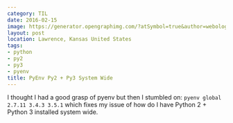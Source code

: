 ```yaml
---
category: TIL
date: 2016-02-15
image: https://generator.opengraphimg.com/?atSymbol=true&author=webology&authorSize=text-2xl&tags=python%2Cpy2%2Cpy3%2Cpyenv&title=PyEnv+Py2+%2B+Py3+System+Wide
layout: post
location: Lawrence, Kansas United States
tags:
- python
- py2
- py3
- pyenv
title: PyEnv Py2 + Py3 System Wide
---
```


I thought I had a good grasp of pyenv but then I stumbled on: `pyenv global 2.7.11 3.4.3 3.5.1` which fixes my issue of how do I have Python 2 + Python 3 installed system wide.